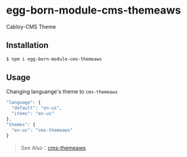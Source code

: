# egg-born-module-cms-themeaws

Cabloy-CMS Theme

## Installation

```bash
$ npm i egg-born-module-cms-themeaws
```

## Usage

Changing languange's theme to `cms-themeaws`

```javascript
"language": {
  "default": "en-us",
  "items": "en-us"
},
"themes": {
  "en-us": "cms-themeaws"
}
```

> See Also：[cms-themeaws](https://cabloy.com/articles/a612c337441e40c798ee62c6adc2562f.html)
